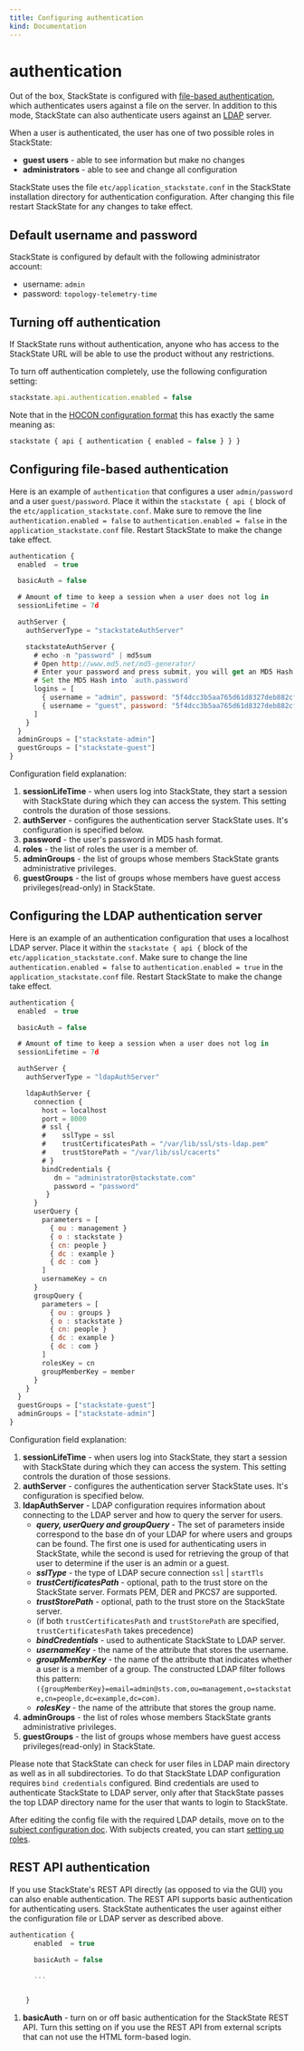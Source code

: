```yaml
---
title: Configuring authentication
kind: Documentation
---
```


# authentication

Out of the box, StackState is configured with [file-based authentication](authentication.md#configuring-file-based-authentication), which authenticates users against a file on the server. In addition to this mode, StackState can also authenticate users against an [LDAP](authentication.md#configuring-the-ldap-authentication-server) server.

When a user is authenticated, the user has one of two possible roles in StackState:

* **guest users** - able to see information but make no changes
* **administrators** - able to see and change all configuration

StackState uses the file `etc/application_stackstate.conf` in the StackState installation directory for authentication configuration. After changing this file restart StackState for any changes to take effect.

## Default username and password

StackState is configured by default with the following administrator account:

* username: `admin`
* password: `topology-telemetry-time`

## Turning off authentication

If StackState runs without authentication, anyone who has access to the StackState URL will be able to use the product without any restrictions.

To turn off authentication completely, use the following configuration setting:

```javascript
stackstate.api.authentication.enabled = false
```

Note that in the [HOCON configuration format](https://github.com/lightbend/config/blob/master/HOCON.md) this has exactly the same meaning as:

```javascript
stackstate { api { authentication { enabled = false } } }
```

## Configuring file-based authentication

Here is an example of `authentication` that configures a user `admin/password` and a user `guest/password`. Place it within the `stackstate { api {` block of the `etc/application_stackstate.conf`. Make sure to remove the line `authentication.enabled = false` to `authentication.enabled = false` in the `application_stackstate.conf` file. Restart StackState to make the change take effect.

```javascript
authentication {
  enabled  = true

  basicAuth = false

  # Amount of time to keep a session when a user does not log in
  sessionLifetime = 7d

  authServer {
    authServerType = "stackstateAuthServer"

    stackstateAuthServer {
      # echo -n "password" | md5sum
      # Open http://www.md5.net/md5-generator/
      # Enter your password and press submit, you will get an MD5 Hash
      # Set the MD5 Hash into `auth.password`
      logins = [
        { username = "admin", password: "5f4dcc3b5aa765d61d8327deb882cf99", roles = ["stackstate-admin"] }
        { username = "guest", password: "5f4dcc3b5aa765d61d8327deb882cf99", roles = ["stackstate-guest"] }
      ]
    }
  }
  adminGroups = ["stackstate-admin"]
  guestGroups = ["stackstate-guest"]
}
```

Configuration field explanation:

1. **sessionLifeTime** - when users log into StackState, they start a session with StackState during which they can access the system. This setting controls the duration of those sessions.
2. **authServer** - configures the authentication server StackState uses. It's configuration is specified below.
3. **password** - the user's password in MD5 hash format.
4. **roles** - the list of roles the user is a member of.
5. **adminGroups** - the list of groups whose members StackState grants administrative privileges.
6. **guestGroups** - the list of groups whose members have guest access privileges\(read-only\) in StackState.

## Configuring the LDAP authentication server

Here is an example of an authentication configuration that uses a localhost LDAP server. Place it within the `stackstate { api {` block of the `etc/application_stackstate.conf`. Make sure to change the line `authentication.enabled = false` to `authentication.enabled = true` in the `application_stackstate.conf` file. Restart StackState to make the change take effect.

```javascript
authentication {
  enabled  = true

  basicAuth = false

  # Amount of time to keep a session when a user does not log in
  sessionLifetime = 7d

  authServer {
    authServerType = "ldapAuthServer"

    ldapAuthServer {
      connection {
        host = localhost
        port = 8000
        # ssl {
        #    sslType = ssl
        #    trustCertificatesPath = "/var/lib/ssl/sts-ldap.pem"
        #    trustStorePath = "/var/lib/ssl/cacerts"
        # }
        bindCredentials {
           dn = "administrator@stackstate.com"
           password = "password"
         }
      }
      userQuery {
        parameters = [
          { ou : management }
          { o : stackstate }
          { cn: people }
          { dc : example }
          { dc : com }
        ]
        usernameKey = cn
      }
      groupQuery {
        parameters = [
          { ou : groups }
          { o : stackstate }
          { cn: people }
          { dc : example }
          { dc : com }
        ]
        rolesKey = cn
        groupMemberKey = member
      }
    }
  }
  guestGroups = ["stackstate-guest"]
  adminGroups = ["stackstate-admin"]
}
```

Configuration field explanation:

1. **sessionLifeTime** - when users log into StackState, they start a session with StackState during which they can access the system. This setting controls the duration of those sessions.
2. **authServer** - configures the authentication server StackState uses. It's configuration is specified below.
3. **ldapAuthServer** - LDAP configuration requires information about connecting to the LDAP server and how to query the server for users.
   * _**query, userQuery and groupQuery**_ - The set of parameters inside correspond to the base dn of your LDAP for where users and groups can be found. The first one is used for authenticating users in StackState, while the second is used for retrieving the group of that user to determine if the user is an admin or a guest.
   * _**sslType**_ - the type of LDAP secure connection `ssl` \| `startTls`
   * _**trustCertificatesPath**_ - optional, path to the trust store on the StackState server. Formats PEM, DER and PKCS7 are supported.
   * _**trustStorePath**_ - optional, path to the trust store on the StackState server.
   * \(if both `trustCertificatesPath` and `trustStorePath` are specified, `trustCertificatesPath` takes precedence\)
   * _**bindCredentials**_ - used to authenticate StackState to LDAP server.
   * _**usernameKey**_ - the name of the attribute that stores the username.
   * _**groupMemberKey**_ - the name of the attribute that indicates whether a user is a member of a group. The constructed LDAP filter follows this pattern: `({groupMemberKey}=email=admin@sts.com,ou=management,o=stackstate,cn=people,dc=example,dc=com)`.
   * _**rolesKey**_ - the name of the attribute that stores the group name.
4. **adminGroups** - the list of roles whose members StackState grants administrative privileges.
5. **guestGroups** - the list of groups whose members have guest access privileges\(read-only\) in StackState.

Please note that StackState can check for user files in LDAP main directory as well as in all subdirectories. To do that StackState LDAP configuration requires `bind credentials` configured. Bind credentials are used to authenticate StackState to LDAP server, only after that StackState passes the top LDAP directory name for the user that wants to login to StackState.

After editing the config file with the required LDAP details, move on to the [subject configuration doc](https://github.com/mpvvliet/stackstate-docs/tree/0f69067c340456b272cfe50e249f4f4ee680f8d9/configure/subject_configuration/README.md). With subjects created, you can start [setting up roles](https://github.com/mpvvliet/stackstate-docs/tree/0f69067c340456b272cfe50e249f4f4ee680f8d9/configure/how_to_set_up_roles/README.md).

## REST API authentication

If you use StackState's REST API directly \(as opposed to via the GUI\) you can also enable authentication. The REST API supports basic authentication for authenticating users. StackState authenticates the user against either the configuration file or LDAP server as described above.

```javascript
authentication {
      enabled  = true

      basicAuth = false

      ...


    }
```

1. **basicAuth** - turn on or off basic authentication for the StackState REST API. Turn this setting on if you use the REST API from external scripts that can not use the HTML form-based login.

